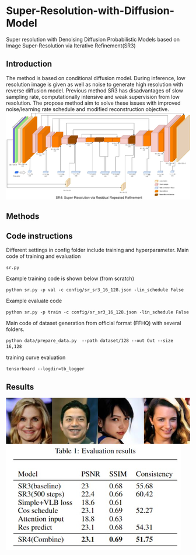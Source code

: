 # Super-Resolution-with-Diffusion-Model
Super resolution with  Denoising Diffusion Probabilistic Models based on Image Super-Resolution via Iterative Refinement(SR3)
## Introduction
The method is based on conditional diffusion model. During inference, low resolution image is given as well as noise to generate high resolution with reverse diffusion model.
Previous method SR3 has disadvantages of slow sampling rate, computationally intensive and weak supervision from low resolution. The propose method aim to solve these issues with improved noise/learning rate schedule and modified reconstruction objective.
 ![Architecture](archit.jpg)
 ## Methods
## Code instructions
Different settings in config folder include training and hyperparameter. 
Main code of training and evaluation
```
sr.py
```
Example training code is shown below (from scratch)
```
python sr.py -p val -c config/sr_sr3_16_128.json -lin_schedule False
```
Example evaluate code
```
python sr.py -p train -c config/sr_sr3_16_128.json -lin_schedule False
```
Main code of dataset generation from official format (FFHQ) with several folders.
```
python data/prepare_data.py  --path dataset/128 --out Out --size 16,128
```
training curve evaluation
```
tensorboard --logdir=tb_logger
```

## Results
 ![result](disp/att8/att8.jpg)
  ![result](experiments/table.jpg)
